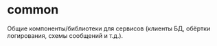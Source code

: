 # common

Общие компоненты/библиотеки для сервисов (клиенты БД, обёртки логирования, схемы сообщений и т.д.).
